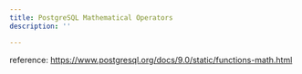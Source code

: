 ```yaml
---
title: PostgreSQL Mathematical Operators
description: ''

---
```

reference:
https://www.postgresql.org/docs/9.0/static/functions-math.html